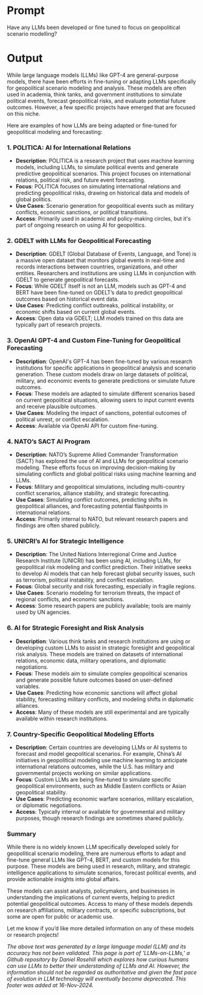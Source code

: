 # Prompt

Have any LLMs been developed or fine tuned to focus on geopolitical scenario modelling?

# Output

While large language models (LLMs) like GPT-4 are general-purpose models, there have been efforts in fine-tuning or adapting LLMs specifically for geopolitical scenario modeling and analysis. These models are often used in academia, think tanks, and government institutions to simulate political events, forecast geopolitical risks, and evaluate potential future outcomes. However, a few specific projects have emerged that are focused on this niche.

Here are examples of how LLMs are being adapted or fine-tuned for geopolitical modeling and forecasting:

### 1. POLITICA: AI for International Relations

- **Description**: POLITICA is a research project that uses machine learning models, including LLMs, to simulate political events and generate predictive geopolitical scenarios. This project focuses on international relations, political risk, and future event forecasting.
- **Focus**: POLITICA focuses on simulating international relations and predicting geopolitical risks, drawing on historical data and models of global politics.
- **Use Cases**: Scenario generation for geopolitical events such as military conflicts, economic sanctions, or political transitions.
- **Access**: Primarily used in academic and policy-making circles, but it's part of ongoing research on using AI for geopolitics.

### 2. GDELT with LLMs for Geopolitical Forecasting

- **Description**: GDELT (Global Database of Events, Language, and Tone) is a massive open dataset that monitors global events in real-time and records interactions between countries, organizations, and other entities. Researchers and institutions are using LLMs in conjunction with GDELT to generate geopolitical forecasts.
- **Focus**: While GDELT itself is not an LLM, models such as GPT-4 and BERT have been fine-tuned on GDELT’s data to predict geopolitical outcomes based on historical event data.
- **Use Cases**: Predicting conflict outbreaks, political instability, or economic shifts based on current global events.
- **Access**: Open data via GDELT; LLM models trained on this data are typically part of research projects.

### 3. OpenAI GPT-4 and Custom Fine-Tuning for Geopolitical Forecasting

- **Description**: OpenAI's GPT-4 has been fine-tuned by various research institutions for specific applications in geopolitical analysis and scenario generation. These custom models draw on large datasets of political, military, and economic events to generate predictions or simulate future outcomes.
- **Focus**: These models are adapted to simulate different scenarios based on current geopolitical situations, allowing users to input current events and receive plausible outcomes.
- **Use Cases**: Modeling the impact of sanctions, potential outcomes of political unrest, or conflict escalation.
- **Access**: Available via OpenAI API for custom fine-tuning.

### 4. NATO’s SACT AI Program

- **Description**: NATO’s Supreme Allied Commander Transformation (SACT) has explored the use of AI and LLMs for geopolitical scenario modeling. These efforts focus on improving decision-making by simulating conflicts and global political risks using machine learning and LLMs.
- **Focus**: Military and geopolitical simulations, including multi-country conflict scenarios, alliance stability, and strategic forecasting.
- **Use Cases**: Simulating conflict outcomes, predicting shifts in geopolitical alliances, and forecasting potential flashpoints in international relations.
- **Access**: Primarily internal to NATO, but relevant research papers and findings are often shared publicly.

### 5. UNICRI’s AI for Strategic Intelligence

- **Description**: The United Nations Interregional Crime and Justice Research Institute (UNICRI) has been using AI, including LLMs, for geopolitical risk modeling and conflict prediction. Their initiative seeks to develop AI models that can help forecast global security issues, such as terrorism, political instability, and conflict escalation.
- **Focus**: Global security and risk forecasting, especially in fragile regions.
- **Use Cases**: Scenario modeling for terrorism threats, the impact of regional conflicts, and economic sanctions.
- **Access**: Some research papers are publicly available; tools are mainly used by UN agencies.

### 6. AI for Strategic Foresight and Risk Analysis

- **Description**: Various think tanks and research institutions are using or developing custom LLMs to assist in strategic foresight and geopolitical risk analysis. These models are trained on datasets of international relations, economic data, military operations, and diplomatic negotiations.
- **Focus**: These models aim to simulate complex geopolitical scenarios and generate possible future outcomes based on user-defined variables.
- **Use Cases**: Predicting how economic sanctions will affect global stability, forecasting military conflicts, and modeling shifts in diplomatic alliances.
- **Access**: Many of these models are still experimental and are typically available within research institutions.

### 7. Country-Specific Geopolitical Modeling Efforts

- **Description**: Certain countries are developing LLMs or AI systems to forecast and model geopolitical scenarios. For example, China’s AI initiatives in geopolitical modeling use machine learning to anticipate international relations outcomes, while the U.S. has military and governmental projects working on similar applications.
- **Focus**: Custom LLMs are being fine-tuned to simulate specific geopolitical environments, such as Middle Eastern conflicts or Asian geopolitical stability.
- **Use Cases**: Predicting economic warfare scenarios, military escalation, or diplomatic negotiations.
- **Access**: Typically internal or available for governmental and military purposes, though research findings are sometimes shared publicly.

### Summary

While there is no widely known LLM specifically developed solely for geopolitical scenario modeling, there are numerous efforts to adapt and fine-tune general LLMs like GPT-4, BERT, and custom models for this purpose. These models are being used in research, military, and strategic intelligence applications to simulate scenarios, forecast political events, and provide actionable insights into global affairs.

These models can assist analysts, policymakers, and businesses in understanding the implications of current events, helping to predict potential geopolitical outcomes. Access to many of these models depends on research affiliations, military contracts, or specific subscriptions, but some are open for public or academic use.

Let me know if you’d like more detailed information on any of these models or research projects!

*The above text was generated by a large language model (LLM) and its accuracy has not been validated. This page is part of 'LLMs-on-LLMs,' a Github repository by Daniel Rosehill which explores how curious humans can use LLMs to better their understanding of LLMs and AI. However, the information should not be regarded as authoritative and given the fast pace of evolution in LLM technology will eventually become deprecated. This footer was added at 16-Nov-2024.*


